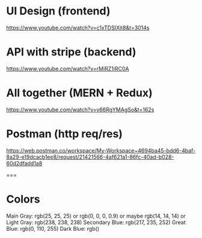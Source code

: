 # UI Design (frontend)

https://www.youtube.com/watch?v=c1xTDSIXit8&t=3014s

# API with stripe (backend)

https://www.youtube.com/watch?v=rMiRZ1iRC0A

# All together (MERN + Redux)

https://www.youtube.com/watch?v=y66RgYMAgSo&t=162s

# Postman (http req/res)

https://web.postman.co/workspace/My-Workspace~4694ba45-bdd6-4baf-8a29-e19dcacb1ee8/request/21421566-4af621a1-86fc-40ad-b028-60d2dfadd1a8

===

# Colors

Main Gray: rgb(25, 25, 25) or rgb(0, 0, 0, 0.9)
or maybe rgb(14, 14, 14) or
Light Gray: rgb(238, 238, 238)
Secondary Blue: rgb(217, 235, 252)
Great Blue: rgb(0, 110, 255)
Dark Blue: rgb()
